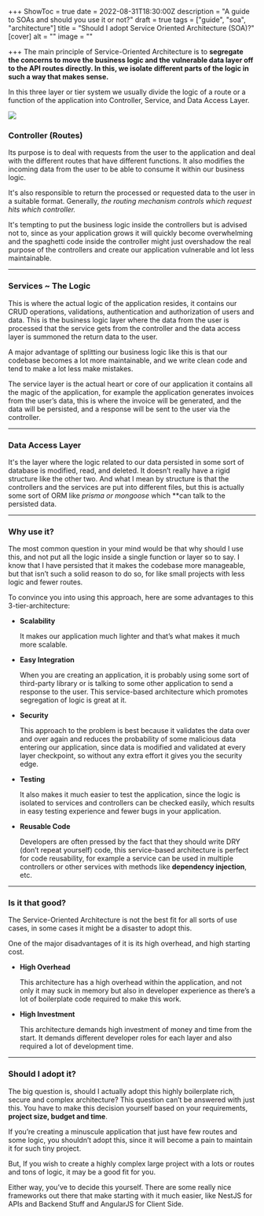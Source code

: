 +++
ShowToc = true
date = 2022-08-31T18:30:00Z
description = "A guide to SOAs and should you use it or not?"
draft = true
tags = ["guide", "soa", "architecture"]
title = "Should I adopt Service Oriented Architecture (SOA)?"
[cover]
alt = ""
image = ""

+++
The main principle of Service-Oriented Architecture is to **segregate the concerns to move the business logic and the vulnerable data layer off to the API routes directly. In this, we isolate different parts of the logic in such a way that makes sense.**

In this three layer or tier system we usually divide the logic of a route or a function of the application into Controller, Service, and Data Access Layer.

![](/blog/uploads/soa_architecture.png)

### Controller (Routes)

Its purpose is to deal with requests from the user to the application and deal with the different routes that have different functions. It also modifies the incoming data from the user to be able to consume it within our business logic.

It's also responsible to return the processed or requested data to the user in a suitable format. Generally, _the routing mechanism controls which request hits which controller._

It's tempting to put the business logic inside the controllers but is advised not to, since as your application grows it will quickly become overwhelming and the spaghetti code inside the controller might just overshadow the real purpose of the controllers and create our application vulnerable and lot less maintainable.

***

### Services \~ The Logic

This is where the actual logic of the application resides, it contains our CRUD operations, validations, authentication and authorization of users and data. This is the business logic layer where the data from the user is processed that the service gets from the controller and the data access layer is summoned the return data to the user.

A major advantage of splitting our business logic like this is that our codebase becomes a lot more maintainable, and we write clean code and tend to make a lot less make mistakes.

The service layer is the actual heart or core of our application it contains all the magic of the application, for example the application generates invoices from the user’s data, this is where the invoice will be generated, and the data will be persisted, and a response will be sent to the user via the controller.

***

### Data Access Layer

It's the layer where the logic related to our data persisted in some sort of database is modified, read, and deleted. It doesn’t really have a rigid structure like the other two. And what I mean by structure is that the controllers and the services are put into different files, but this is actually some sort of ORM like _prisma or mongoose_ which **can talk to the persisted data.

***

### Why use it?

The most common question in your mind would be that why should I use this, and not put all the logic inside a single function or layer so to say. I know that I have persisted that it makes the codebase more manageable, but that isn’t such a solid reason to do so, for like small projects with less logic and fewer routes.

To convince you into using this approach, here are some advantages to this 3-tier-architecture:

* **Scalability**

  It makes our application much lighter and that’s what makes it much more scalable.
* **Easy Integration**

  When you are creating an application, it is probably using some sort of third-party library or is talking to some other application to send a response to the user. This service-based architecture which promotes segregation of logic is great at it.
* **Security**

  This approach to the problem is best because it validates the data over and over again and reduces the probability of some malicious data entering our application, since data is modified and validated at every layer checkpoint, so without any extra effort it gives you the security edge.
* **Testing**

  It also makes it much easier to test the application, since the logic is isolated to services and controllers can be checked easily, which results in easy testing experience and fewer bugs in your application.
* **Reusable Code**

  Developers are often pressed by the fact that they should write DRY (don’t repeat yourself) code, this service-based architecture is perfect for code reusability, for example a service can be used in multiple controllers or other services with methods like **dependency injection**, etc.

***

### Is it that good?

The Service-Oriented Architecture is not the best fit for all sorts of use cases, in some cases it might be a disaster to adopt this.

One of the major disadvantages of it is its high overhead, and high starting cost.

* **High Overhead**

  This architecture has a high overhead within the application, and not only it may suck in memory but also in developer experience as there’s a lot of boilerplate code required to make this work.
* **High Investment**

  This architecture demands high investment of money and time from the start. It demands different developer roles for each layer and also required a lot of development time.

***

### Should I adopt it?

The big question is, should I actually adopt this highly boilerplate rich, secure and complex architecture? This question can’t be answered with just this. You have to make this decision yourself based on your requirements, **project size, budget and time**.

If you’re creating a minuscule application that just have few routes and some logic, you shouldn’t adopt this, since it will become a pain to maintain it for such tiny project.

But, If you wish to create a highly complex large project with a lots or routes and tons of logic, it may be a good fit for you.

Either way, you’ve to decide this yourself. There are some really nice frameworks out there that make starting with it much easier, like NestJS for APIs and Backend Stuff and AngularJS for Client Side.